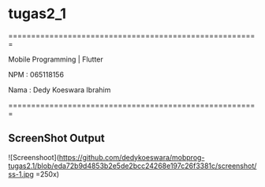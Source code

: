 # tugas2_1

=======================================================

Mobile Programming | Flutter

NPM : 065118156

Nama : Dedy Koeswara Ibrahim

=======================================================

## ScreenShot Output 
![Screenshoot](https://github.com/dedykoeswara/mobprog-tugas2.1/blob/eda72b9d4853b2e5de2bcc24268e197c26f3381c/screenshot/ss-1.jpg =250x)
